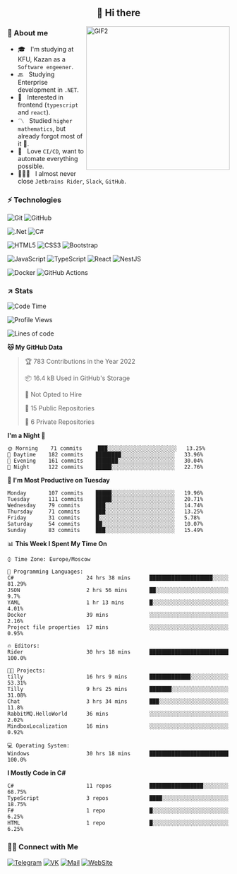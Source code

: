 <h2 align="center">👋 Hi there</h1>
<img align="right" alt="GIF2" src="https://user-images.githubusercontent.com/77479370/183249372-b46e9216-d622-4f3a-ad67-84b1a2c3049c.gif" width="325"/>


<h3>🧐 About me</h3>

- 🎓 &nbsp; I'm studying at KFU, Kazan as a `Software engeener`.
- 🔙 &nbsp; Studying Enterprise development in `.NET`.
- 💠 &nbsp; Interested in frontend (`typescript` and `react`).
- 〽️ &nbsp; Studied `higher mathematics`, but already forgot most of it 🤪.
- 💚 &nbsp; Love `CI/CD`, want to automate everything possible.
- 👨🏻‍💻 &nbsp; I almost never close `Jetbrains Rider`, `Slack`, `GitHub`. 


<h3>⚡ Technologies</h3>

![Git](https://img.shields.io/badge/git-%23F05033.svg?style=for-the-badge&logo=git&logoColor=white)
![GitHub](https://img.shields.io/badge/GitHub-100000?style=for-the-badge&logo=github&logoColor=white)

![.Net](https://img.shields.io/badge/.NET-5C2D91?style=for-the-badge&logo=.net&logoColor=white)
![C#](https://img.shields.io/badge/c%23-%23239120.svg?style=for-the-badge&logo=c-sharp&logoColor=white)

![HTML5](https://img.shields.io/badge/html5-%23E34F26.svg?style=for-the-badge&logo=html5&logoColor=white)
![CSS3](https://img.shields.io/badge/css3-%231572B6.svg?style=for-the-badge&logo=css3&logoColor=white)
![Bootstrap](https://img.shields.io/badge/Bootstrap-563D7C?style=for-the-badge&logo=bootstrap&logoColor=white)

![JavaScript](https://img.shields.io/badge/javascript-%23323330.svg?style=for-the-badge&logo=javascript&logoColor=%23F7DF1E)
![TypeScript](https://img.shields.io/badge/typescript-%23007ACC.svg?style=for-the-badge&logo=typescript&logoColor=white)
![React](https://img.shields.io/badge/react-%2320232a.svg?style=for-the-badge&logo=react&logoColor=%2361DAFB)
![NestJS](https://img.shields.io/badge/nestjs-E0234E?style=for-the-badge&logo=nestjs&logoColor=white)

![Docker](https://img.shields.io/badge/docker-%230db7ed.svg?style=for-the-badge&logo=docker&logoColor=white)
![GitHub Actions](https://img.shields.io/badge/github%20actions-%232671E5.svg?style=for-the-badge&logo=githubactions&logoColor=white)


<h3>↗️ Stats</h3>


<!--START_SECTION:waka-->
![Code Time](http://img.shields.io/badge/Code%20Time-358%20hrs%2046%20mins-blue)

![Profile Views](http://img.shields.io/badge/Profile%20Views-6-blue)

![Lines of code](https://img.shields.io/badge/From%20Hello%20World%20I%27ve%20Written-478%20Thousand%20lines%20of%20code-blue)

**🐱 My GitHub Data** 

> 🏆 783 Contributions in the Year 2022
 > 
> 📦 16.4 kB Used in GitHub's Storage 
 > 
> 🚫 Not Opted to Hire
 > 
> 📜 15 Public Repositories 
 > 
> 🔑 6 Private Repositories  
 > 
**I'm a Night 🦉** 

```text
🌞 Morning    71 commits     ███░░░░░░░░░░░░░░░░░░░░░░   13.25% 
🌆 Daytime    182 commits    ████████░░░░░░░░░░░░░░░░░   33.96% 
🌃 Evening    161 commits    ███████░░░░░░░░░░░░░░░░░░   30.04% 
🌙 Night      122 commits    █████░░░░░░░░░░░░░░░░░░░░   22.76%

```
📅 **I'm Most Productive on Tuesday** 

```text
Monday       107 commits    █████░░░░░░░░░░░░░░░░░░░░   19.96% 
Tuesday      111 commits    █████░░░░░░░░░░░░░░░░░░░░   20.71% 
Wednesday    79 commits     ███░░░░░░░░░░░░░░░░░░░░░░   14.74% 
Thursday     71 commits     ███░░░░░░░░░░░░░░░░░░░░░░   13.25% 
Friday       31 commits     █░░░░░░░░░░░░░░░░░░░░░░░░   5.78% 
Saturday     54 commits     ██░░░░░░░░░░░░░░░░░░░░░░░   10.07% 
Sunday       83 commits     ███░░░░░░░░░░░░░░░░░░░░░░   15.49%

```


📊 **This Week I Spent My Time On** 

```text
⌚︎ Time Zone: Europe/Moscow

💬 Programming Languages: 
C#                       24 hrs 38 mins      ████████████████████░░░░░   81.29% 
JSON                     2 hrs 56 mins       ██░░░░░░░░░░░░░░░░░░░░░░░   9.7% 
YAML                     1 hr 13 mins        █░░░░░░░░░░░░░░░░░░░░░░░░   4.01% 
Docker                   39 mins             ░░░░░░░░░░░░░░░░░░░░░░░░░   2.16% 
Project file properties  17 mins             ░░░░░░░░░░░░░░░░░░░░░░░░░   0.95%

🔥 Editors: 
Rider                    30 hrs 18 mins      █████████████████████████   100.0%

🐱‍💻 Projects: 
tilly                    16 hrs 9 mins       █████████████░░░░░░░░░░░░   53.31% 
Tilly                    9 hrs 25 mins       ███████░░░░░░░░░░░░░░░░░░   31.08% 
Chat                     3 hrs 34 mins       ███░░░░░░░░░░░░░░░░░░░░░░   11.8% 
RabbitMQ.HelloWorld      36 mins             ░░░░░░░░░░░░░░░░░░░░░░░░░   2.02% 
MindboxLocalization      16 mins             ░░░░░░░░░░░░░░░░░░░░░░░░░   0.92%

💻 Operating System: 
Windows                  30 hrs 18 mins      █████████████████████████   100.0%

```

**I Mostly Code in C#** 

```text
C#                       11 repos            █████████████████░░░░░░░░   68.75% 
TypeScript               3 repos             ████░░░░░░░░░░░░░░░░░░░░░   18.75% 
F#                       1 repo              █░░░░░░░░░░░░░░░░░░░░░░░░   6.25% 
HTML                     1 repo              █░░░░░░░░░░░░░░░░░░░░░░░░   6.25%

```



<!--END_SECTION:waka-->


<h3> 🤝🏻 Connect with Me </h3>

[![Telegram](https://img.shields.io/badge/Telegram-2CA5E0?style=for-the-badge&logo=telegram&logoColor=white)](https://t.me/ASLipatov)
[![VK](https://img.shields.io/badge/вконтакте-%232E87FB.svg?&style=for-the-badge&logo=vk&logoColor=white)](https://vk.com/lipatov.alexander)
[![Mail](https://img.shields.io/badge/Email-red?&style=for-the-badge&logo=Mail.Ru)](mailto:lipatov.work@bk.ru)
[![WebSite](https://img.shields.io/badge/-lipatovalexander.github.io-green?style=for-the-badge)](https://lipatovalexander.github.io)
